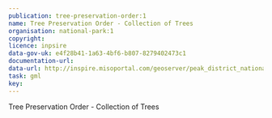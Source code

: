 ```yaml
---
publication: tree-preservation-order:1
name: Tree Preservation Order - Collection of Trees
organisation: national-park:1
copyright: 
licence: inpsire
data-gov-uk: e4f28b41-1a63-4bf6-b807-8279402473c1
documentation-url: 
data-url: http://inspire.misoportal.com/geoserver/peak_district_national_park_pdnpa-tpo-area/wfs?service=wfs&version=2.0.0&request=GetFeature&typename=peak_district_national_park_pdnpa-tpo-area:peak_district_national_park_pdnpa-tpo-area&outputFormat=GML2
task: gml
key: 
---
```


Tree Preservation Order - Collection of Trees
